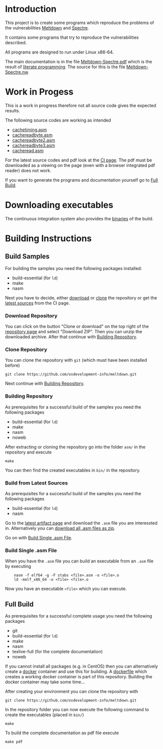 # Introduction

This project is to create some programs which reproduce the problems of the vulnerabilities
[Meltdown](https://meltdownattack.com/) and [Spectre](https://spectreattack.com/).

It contains some programs that try to reproduce the vulnerabilities described.

All programs are designed to run under Linux x86-64.

The main documentation is in the file
[Meltdown-Spectre.pdf](Meltdown-Spectre.pdf) which is the result of
[literate programming](https://en.wikipedia.org/wiki/Literate_programming). The source for this is the file
[Meltdown-Spectre.nw](https://github.com/uweplonus/meltdown/blob/master/Meltdown-Spectre.nw).

# Work in Progess

This is a work in progress therefore not all source code gives the expected results.

The following source codes are working as intended

* [cachetiming.asm](https://ci.sw4j.net/jenkins/job/osdevelopment.info/job/meltdown/job/master/lastSuccessfulBuild/artifact/asm/cachetiming.asm)
* [cachereadbyte.asm](https://ci.sw4j.net/jenkins/job/osdevelopment.info/job/meltdown/job/master/lastSuccessfulBuild/artifact/asm/cachereadbyte.asm)
* [cachereadbyte2.asm](https://ci.sw4j.net/jenkins/job/osdevelopment.info/job/meltdown/job/master/lastSuccessfulBuild/artifact/asm/cachereadbyte2.asm)
* [cachereadbyte3.asm](https://ci.sw4j.net/jenkins/job/osdevelopment.info/job/meltdown/job/master/lastSuccessfulBuild/artifact/asm/cachereadbyte3.asm)
* [cacheread.asm](https://ci.sw4j.net/jenkins/job/osdevelopment.info/job/meltdown/job/master/lastSuccessfulBuild/artifact/asm/cacheread.asm)

For the latest source codes and pdf look at the
[CI page](https://ci.sw4j.net/jenkins/job/osdevelopment.info/job/meltdown/job/master/). The pdf must be downloaded as a
viewing on the page (even with a browser integrated pdf reader) does not work.

If you want to generate the programs and documentation yourself go to [Full Build](#full-build).

# Downloading executables

The continuous integration system also provides the
[binaries](https://ci.sw4j.net/jenkins/job/osdevelopment.info/job/meltdown/job/master/lastSuccessfulBuild/artifact/bin)
of the build.

# Building Instructions

## Build Samples

For building the samples you need the following packages installed:

* build-essential (for `ld`)
* make
* nasm

Next you have to decide, either [download](#download-repository) or [clone](#clone-repository) the repository or get the
[latest sources](#build-from-latest-sources) from the CI page.

### Download Repository

You can click on the button "Clone or download" on the top right of the
[repository page](https://github.com/osdevelopment-info/meltdown) and select "Download ZIP". Then you can unzip the
downloaded archive. After that continue with [Building Repository](#building-repository).

### Clone Repository

You can clone the repository with `git` (which must have been installed before)

```
git clone https://github.com/osdevelopment-info/meltdown.git
```

Next continue with [Building Repository](#building-repository).

### Building Repository

As prerequisites for a successful build of the samples you need the following packages

* build-essential (for `ld`)
* make
* nasm
* noweb

After extracting or cloning the repository go into the folder `asm/` in the repository and execute

```
make
```

You can then find the created executables in `bin/` in the repository.

### Build from Latest Sources

As prerequisites for a successful build of the samples you need the following packages

* build-essential (for `ld`)
* nasm

Go to the
[latest artifact page](https://ci.sw4j.net/jenkins/job/osdevelopment.info/job/meltdown/job/master/lastSuccessfulBuild/artifact/asm/)
and download the `.asm` file you are interessted in. Alternatively you can
[download all .asm files as zip](https://ci.sw4j.net/jenkins/job/osdevelopment.info/job/meltdown/job/master/lastSuccessfulBuild/artifact/asm/*zip*/asm.zip).

Go on with [Build Single .asm File](#build-single-asm-file).

### Build Single .asm File

When you have the `.asm` file you can build an executable from an `.asm` file by executing

```
	nasm -f elf64 -g -F stabs <file>.asm -o <file>.o
	ld -melf_x86_64 -o <file> <file>.o
```

Now you have an executable `<file>` which you can execute.

## Full Build

As prerequisites for a successful complete usage you need the following packages

* git
* build-essential (for `ld`)
* make
* nasm
* texlive-full (for the complete documentation)
* noweb

If you cannot install all packages (e.g. in CentOS) then you can alternatively create a [docker](https://docker.io)
container and use this for building. A
[dockerfile](https://github.com/osdevelopment-info/meltdown/blob/master/Dockerfile) which creates a working docker
container is part of this repository. Building the docker container may take some time...

After creating your environment you can clone the repository with

```
git clone https://github.com/osdevelopment-info/meltdown.git
```

In the repository folder you can now execute the following command to create the executables (placed in `bin/`)

```
make
```

To build the complete documentation as pdf file execute

```
make pdf
```
